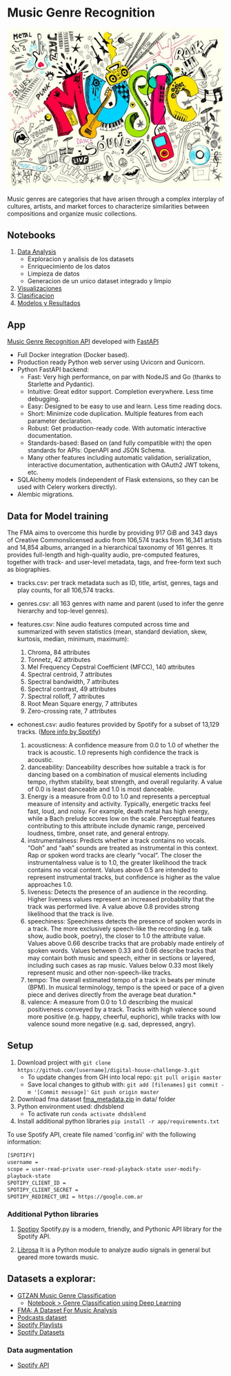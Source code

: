 # Music Genre Recognition

![musica](app/static/musica.jpeg)

Music genres are categories that have arisen through a complex interplay of cultures, artists, and market forces to characterize similarities between compositions and organize music collections.

## Notebooks

1. [Data Analysis](notebooks/Data%20Analysis.ipynb)
    - Exploracion y analisis de los datasets
    - Enriquecimiento de los datos
    - Limpieza de datos
    - Generacion de un unico dataset integrado y limpio
2. [Visualizaciones](notebooks/Visualizaciones.ipynb)
3. [Clasificacion](notebooks/Clasificacion_Avanzada.ipynb)
4. [Modelos y Resultados](notebooks/Modelos_y_resultados.ipynb)


## App

[Music Genre Recognition API](app/README.md) developed with [FastAPI](https://fastapi.tiangolo.com/)

- Full Docker integration (Docker based).
- Production ready Python web server using Uvicorn and Gunicorn. 
- Python FastAPI backend:
    - Fast: Very high performance, on par with NodeJS and Go (thanks to Starlette and Pydantic).
    - Intuitive: Great editor support. Completion everywhere. Less time debugging.
    - Easy: Designed to be easy to use and learn. Less time reading docs.
    - Short: Minimize code duplication. Multiple features from each parameter declaration.
    - Robust: Get production-ready code. With automatic interactive documentation.
    - Standards-based: Based on (and fully compatible with) the open standards for APIs: OpenAPI and JSON Schema.
    - Many other features including automatic validation, serialization, interactive documentation, authentication with OAuth2 JWT tokens, etc.
- SQLAlchemy models (independent of Flask extensions, so they can be used with Celery workers directly).
- Alembic migrations.


## Data for Model training

The FMA aims to overcome this hurdle by providing 917 GiB and 343 days of Creative Commonslicensed audio from 106,574 tracks from 16,341 artists and 14,854 albums, arranged in a hierarchical taxonomy of 161 genres. It provides full-length and high-quality audio, pre-computed features, together with track- and user-level metadata, tags, and free-form text such as biographies.

- tracks.csv: per track metadata such as ID, title, artist, genres, tags and play counts, for all 106,574 tracks.

- genres.csv: all 163 genres with name and parent (used to infer the genre hierarchy and top-level genres).

- features.csv: Nine audio features computed across time and summarized with seven statistics (mean, standard deviation, skew, kurtosis, median, minimum, maximum):
    1. Chroma, 84 attributes
    2. Tonnetz, 42 attributes
    3. Mel Frequency Cepstral Coefficient (MFCC), 140 attributes
    4. Spectral centroid, 7 attributes
    5. Spectral bandwidth, 7 attributes
    6. Spectral contrast, 49 attributes
    7. Spectral rolloff, 7 attributes
    8. Root Mean Square energy, 7 attributes
    9. Zero-crossing rate, 7 attributes


- echonest.csv: audio features provided by Spotify for a subset of 13,129 tracks. ([More info by Spotify](https://developer.spotify.com/documentation/web-api/reference/#endpoint-get-audio-features))
    1. acousticness: A confidence measure from 0.0 to 1.0 of whether the track is acoustic. 1.0 represents high confidence the track is acoustic.
    2. danceability: Danceability describes how suitable a track is for dancing based on a combination of musical elements including tempo, rhythm stability, beat strength, and overall regularity. A value of 0.0 is least danceable and 1.0 is most danceable.
    3. Energy is a measure from 0.0 to 1.0 and represents a perceptual measure of intensity and activity. Typically, energetic tracks feel fast, loud, and noisy. For example, death metal has high energy, while a Bach prelude scores low on the scale. Perceptual features contributing to this attribute include dynamic range, perceived loudness, timbre, onset rate, and general entropy.
    4. instrumentalness: Predicts whether a track contains no vocals. “Ooh” and “aah” sounds are treated as instrumental in this context. Rap or spoken word tracks are clearly “vocal”. The closer the instrumentalness value is to 1.0, the greater likelihood the track contains no vocal content. Values above 0.5 are intended to represent instrumental tracks, but confidence is higher as the value approaches 1.0.
    5. liveness: Detects the presence of an audience in the recording. Higher liveness values represent an increased probability that the track was performed live. A value above 0.8 provides strong likelihood that the track is live.
    6. speechiness: Speechiness detects the presence of spoken words in a track. The more exclusively speech-like the recording (e.g. talk show, audio book, poetry), the closer to 1.0 the attribute value. Values above 0.66 describe tracks that are probably made entirely of spoken words. Values between 0.33 and 0.66 describe tracks that may contain both music and speech, either in sections or layered, including such cases as rap music. Values below 0.33 most likely represent music and other non-speech-like tracks.
    7. tempo: The overall estimated tempo of a track in beats per minute (BPM). In musical terminology, tempo is the speed or pace of a given piece and derives directly from the average beat duration.*
    8. valence: A measure from 0.0 to 1.0 describing the musical positiveness conveyed by a track. Tracks with high valence sound more positive (e.g. happy, cheerful, euphoric), while tracks with low valence sound more negative (e.g. sad, depressed, angry).


## Setup

1. Download project with 
`git clone https://github.com/[username]/digital-house-challenge-3.git`
    - To update changes from GH into local repo: 
        `git pull origin master`
    - Save local changes to github with:
        `git add [filenames]`
        `git commit -m '[Commit message]'`
        `Git push origin master`
2. Download fma dataset [fma_metadata.zip](https://os.unil.cloud.switch.ch/fma/fma_metadata.zip) in data/ folder
3. Python environment used: dhdsblend
    - To activate run `conda activate dhdsblend`
4. Install additional python libraries `pip install -r app/requirements.txt`


To use Spotify API, create file named 'config.ini' with the following information:

```
[SPOTIFY]
username = 
scope = user-read-private user-read-playback-state user-modify-playback-state
SPOTIPY_CLIENT_ID = 
SPOTIPY_CLIENT_SECRET = 
SPOTIPY_REDIRECT_URI = https://google.com.ar
```

### Additional Python libraries

1. [Spotipy](https://spotifypy.readthedocs.io/en/latest/)
Spotify.py is a modern, friendly, and Pythonic API library for the Spotify API.

2. [Librosa](https://librosa.org/doc/latest/index.html)
It is a Python module to analyze audio signals in general but geared more towards music.


## Datasets a explorar:
- [GTZAN Music Genre Classification](https://www.kaggle.com/andradaolteanu/gtzan-dataset-music-genre-classification)
  - [Notebook > Genre Classification using Deep Learning](https://www.kaggle.com/imsparsh/gtzan-genre-classification-deep-learning-val-92-4?scriptVersionId=50852675)
- [FMA: A Dataset For Music Analysis](https://github.com/mdeff/fma)
- [Podcasts dataset](https://podcastsdataset.byspotify.com/)
- [Spotify Playlists](chrome-extension://klbibkeccnjlkjkiokjodocebajanakg/suspended.html#ttl=AIcrowd%20%7C%20Spotify%20Million%20Playlist%20Dataset%20Challenge%20%7C%20Challenges&pos=2287&uri=https://www.aicrowd.com/challenges/spotify-million-playlist-dataset-challenge)
- [Spotify Datasets](https://research.atspotify.com/datasets/)

### Data augmentation
- [Spotify API](https://developer.spotify.com/documentation/web-api/reference/tracks/)

